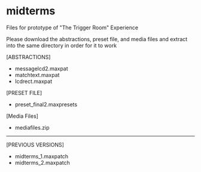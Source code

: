 # midterms
Files for prototype of "The Trigger Room" Experience

Please download the abstractions, preset file,  and media files and extract into the same directory in order for it to work 

[ABSTRACTIONS]
- messagelcd2.maxpat
- matchtext.maxpat
- lcdrect.maxpat

[PRESET FILE]
- preset_final2.maxpresets

[Media Files]
- mediafiles.zip

---
[PREVIOUS VERSIONS]
- midterms_1.maxpatch
- midterms_2.maxpatch
